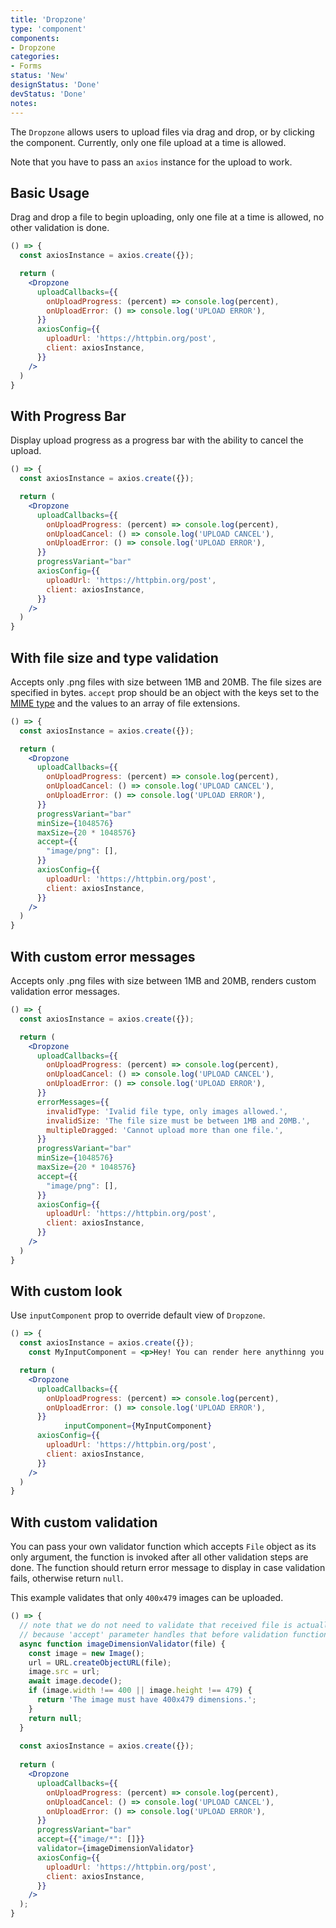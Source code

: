 ```yaml
---
title: 'Dropzone'
type: 'component'
components:
- Dropzone
categories:
- Forms
status: 'New'
designStatus: 'Done'
devStatus: 'Done'
notes: 
---
```


The `Dropzone` allows users to upload files via drag and drop, or by clicking the component. Currently, only one file upload at a time is allowed.

Note that you have to pass an `axios` instance for the upload to work.

## Basic Usage
Drag and drop a file to begin uploading, only one file at a time is allowed, no other validation is done.

```jsx live
() => {
  const axiosInstance = axios.create({});

  return (
    <Dropzone
      uploadCallbacks={{
        onUploadProgress: (percent) => console.log(percent),
        onUploadError: () => console.log('UPLOAD ERROR'),
      }}
      axiosConfig={{
        uploadUrl: 'https://httpbin.org/post',
        client: axiosInstance,
      }}
    />
  )
}
```

## With Progress Bar
Display upload progress as a progress bar with the ability to cancel the upload.

```jsx live
() => {
  const axiosInstance = axios.create({});

  return (
    <Dropzone
      uploadCallbacks={{
        onUploadProgress: (percent) => console.log(percent),
        onUploadCancel: () => console.log('UPLOAD CANCEL'),
        onUploadError: () => console.log('UPLOAD ERROR'),
      }}
      progressVariant="bar"
      axiosConfig={{
        uploadUrl: 'https://httpbin.org/post',
        client: axiosInstance,
      }}
    />
  )
}
```

## With file size and type validation

Accepts only .png files with size between 1MB and 20MB. The file sizes are specified in bytes.
`accept` prop should be an object with the keys set to the [MIME type](https://developer.mozilla.org/en-US/docs/Web/HTTP/Basics_of_HTTP/MIME_types/Common_types) and the values to an array of file extensions.

```jsx live
() => {
  const axiosInstance = axios.create({});

  return (
    <Dropzone
      uploadCallbacks={{
        onUploadProgress: (percent) => console.log(percent),
        onUploadCancel: () => console.log('UPLOAD CANCEL'),
        onUploadError: () => console.log('UPLOAD ERROR'),
      }}
      progressVariant="bar"
      minSize={1048576}
      maxSize={20 * 1048576}
      accept={{
        "image/png": [],
      }}
      axiosConfig={{
        uploadUrl: 'https://httpbin.org/post',
        client: axiosInstance,
      }}
    />
  )
}
```

## With custom error messages

Accepts only .png files with size between 1MB and 20MB, renders custom validation error messages.

```jsx live
() => {
  const axiosInstance = axios.create({});

  return (
    <Dropzone
      uploadCallbacks={{
        onUploadProgress: (percent) => console.log(percent),
        onUploadCancel: () => console.log('UPLOAD CANCEL'),
        onUploadError: () => console.log('UPLOAD ERROR'),
      }}
      errorMessages={{
        invalidType: 'Ivalid file type, only images allowed.',
        invalidSize: 'The file size must be between 1MB and 20MB.',
        multipleDragged: 'Cannot upload more than one file.',
      }}
      progressVariant="bar"
      minSize={1048576}
      maxSize={20 * 1048576}
      accept={{
        "image/png": [],
      }}
      axiosConfig={{
        uploadUrl: 'https://httpbin.org/post',
        client: axiosInstance,
      }}
    />
  )
}
```

## With custom look

Use `inputComponent` prop to override default view of `Dropzone`.

```jsx live
() => {
  const axiosInstance = axios.create({});
	const MyInputComponent = <p>Hey! You can render here anythinng you want ;)</p>;

  return (
    <Dropzone
      uploadCallbacks={{
        onUploadProgress: (percent) => console.log(percent),
        onUploadError: () => console.log('UPLOAD ERROR'),
      }}
			inputComponent={MyInputComponent}
      axiosConfig={{
        uploadUrl: 'https://httpbin.org/post',
        client: axiosInstance,
      }}
    />
  )
}
```

## With custom validation

You can pass your own validator function which accepts `File` object as its only argument, the function is invoked after all other validation steps are done.
The function should return error message to display in case validation fails, otherwise return `null`.

This example validates that only `400x479` images can be uploaded. 

```jsx live
() => {
  // note that we do not need to validate that received file is actually an image
  // because 'accept' parameter handles that before validation function is used
  async function imageDimensionValidator(file) {
    const image = new Image();
    url = URL.createObjectURL(file);
    image.src = url;
    await image.decode();
    if (image.width !== 400 || image.height !== 479) {
      return 'The image must have 400x479 dimensions.';
    }
    return null;
  }
  
  const axiosInstance = axios.create({});
  
  return (
    <Dropzone
      uploadCallbacks={{
        onUploadProgress: (percent) => console.log(percent),
        onUploadCancel: () => console.log('UPLOAD CANCEL'),  
        onUploadError: () => console.log('UPLOAD ERROR'),
      }}
      progressVariant="bar"
      accept={{"image/*": []}}
      validator={imageDimensionValidator}
      axiosConfig={{
        uploadUrl: 'https://httpbin.org/post',
        client: axiosInstance,
      }}
    />
  );
}
```
